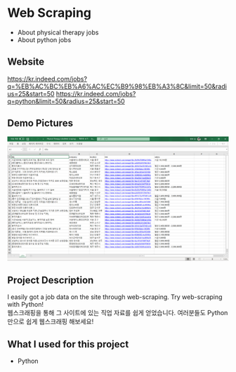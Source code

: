 # Web Scraping
- About physical therapy jobs
- About python jobs

## Website
https://kr.indeed.com/jobs?q=%EB%AC%BC%EB%A6%AC%EC%B9%98%EB%A3%8C&limit=50&radius=25&start=50
https://kr.indeed.com/jobs?q=python&limit=50&radius=25&start=50

## Demo Pictures
![](demo.png)

## Project Description 
I easily got a job data on the site through web-scraping. Try web-scraping with Python!  
웹스크래핑을 통해 그 사이트에 있는 직업 자료를 쉽게 얻었습니다. 여러분들도 Python만으로 쉽게 웹스크래핑 해보세요!

## What I used for this project 
- Python
